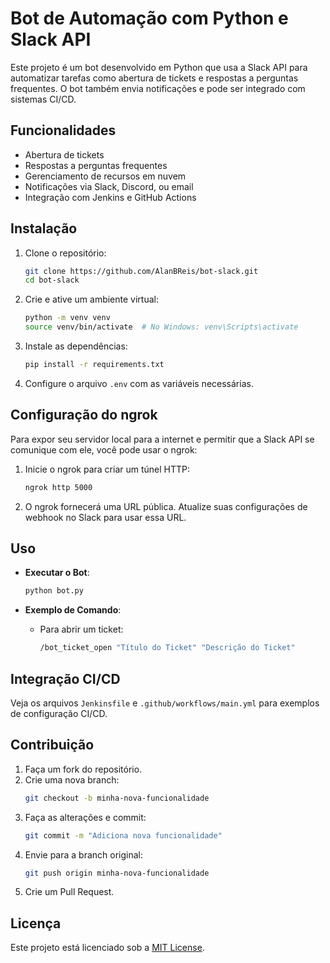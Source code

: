 # Bot de Automação com Python e Slack API

Este projeto é um bot desenvolvido em Python que usa a Slack API para automatizar tarefas como abertura de tickets e respostas a perguntas frequentes. O bot também envia notificações e pode ser integrado com sistemas CI/CD.

## Funcionalidades

- Abertura de tickets
- Respostas a perguntas frequentes
- Gerenciamento de recursos em nuvem
- Notificações via Slack, Discord, ou email
- Integração com Jenkins e GitHub Actions

## Instalação

1. Clone o repositório:
    ```bash
    git clone https://github.com/AlanBReis/bot-slack.git
    cd bot-slack
    ```

2. Crie e ative um ambiente virtual:
    ```bash
    python -m venv venv
    source venv/bin/activate  # No Windows: venv\Scripts\activate
    ```

3. Instale as dependências:
    ```bash
    pip install -r requirements.txt
    ```

4. Configure o arquivo `.env` com as variáveis necessárias.

## Configuração do ngrok

Para expor seu servidor local para a internet e permitir que a Slack API se comunique com ele, você pode usar o ngrok:

1. Inicie o ngrok para criar um túnel HTTP:
    ```bash
    ngrok http 5000
    ```

2. O ngrok fornecerá uma URL pública. Atualize suas configurações de webhook no Slack para usar essa URL.

## Uso

- **Executar o Bot**:
    ```bash
    python bot.py
    ```

- **Exemplo de Comando**:
    - Para abrir um ticket:
        ```bash
        /bot_ticket_open "Título do Ticket" "Descrição do Ticket"
        ```

## Integração CI/CD

Veja os arquivos `Jenkinsfile` e `.github/workflows/main.yml` para exemplos de configuração CI/CD.

## Contribuição

1. Faça um fork do repositório.
2. Crie uma nova branch:
    ```bash
    git checkout -b minha-nova-funcionalidade
    ```
3. Faça as alterações e commit:
    ```bash
    git commit -m "Adiciona nova funcionalidade"
    ```
4. Envie para a branch original:
    ```bash
    git push origin minha-nova-funcionalidade
    ```
5. Crie um Pull Request.

## Licença

Este projeto está licenciado sob a [MIT License](LICENSE).
